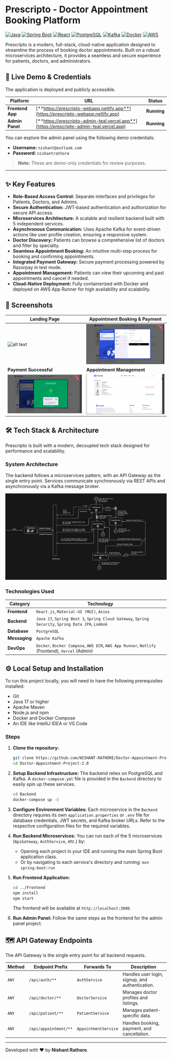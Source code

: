 # Prescripto - Doctor Appointment Booking Platform

[![Java](https://img.shields.io/badge/Java-17-blue.svg?style=for-the-badge&logo=java)](https://www.oracle.com/java/technologies/javase/jdk17-archive-downloads.html)
[![Spring Boot](https://img.shields.io/badge/Spring%20Boot-3.x-6DB33F.svg?style=for-the-badge&logo=spring-boot)](https://spring.io/projects/spring-boot)
[![React](https://img.shields.io/badge/React-18-61DAFB.svg?style=for-the-badge&logo=react)](https://reactjs.org/)
[![PostgreSQL](https://img.shields.io/badge/PostgreSQL-14-336791.svg?style=for-the-badge&logo=postgresql)](https://www.postgresql.org/)
[![Kafka](https://img.shields.io/badge/Apache%20Kafka-3.x-231F20.svg?style=for-the-badge&logo=apache-kafka)](https://kafka.apache.org/)
[![Docker](https://img.shields.io/badge/Docker-20.10-2496ED.svg?style=for-the-badge&logo=docker)](https://www.docker.com/)
[![AWS](https://img.shields.io/badge/AWS-Deployed-232F3E.svg?style=for-the-badge&logo=amazon-aws)](https://aws.amazon.com/)

Prescripto is a modern, full-stack, cloud-native application designed to streamline the process of booking doctor appointments. Built on a robust microservices architecture, it provides a seamless and secure experience for patients, doctors, and administrators.

## 🚀 Live Demo & Credentials

The application is deployed and publicly accessible.

| Platform      | URL                                                                  | Status                                                                                                   |
|---------------|----------------------------------------------------------------------|----------------------------------------------------------------------------------------------------------|
| **Frontend App**  | [**https://prescripto-webapp.netlify.app**](https://prescripto-webapp.netlify.app) |  **Running** |
| **Admin Panel**   | [**https://prescripto-admin-teal.vercel.app**](https://prescripto-admin-teal.vercel.app) | **Running**                                                                                              |

You can explore the admin panel using the following demo credentials:

-   **Username:** `nishant@outlook.com`
-   **Password:** `nishantrathore`

> **Note:** These are demo-only credentials for review purposes.

---

## ✨ Key Features

-   **Role-Based Access Control:** Separate interfaces and privileges for Patients, Doctors, and Admins.
-   **Secure Authentication:** JWT-based authentication and authorization for secure API access.
-   **Microservices Architecture:** A scalable and resilient backend built with 5 independent services.
-   **Asynchronous Communication:** Uses Apache Kafka for event-driven actions like user profile creation, ensuring a responsive system.
-   **Doctor Discovery:** Patients can browse a comprehensive list of doctors and filter by specialty.
-   **Seamless Appointment Booking:** An intuitive multi-step process for booking and confirming appointments.
-   **Integrated Payment Gateway:** Secure payment processing powered by Razorpay in test mode.
-   **Appointment Management:** Patients can view their upcoming and past appointments and cancel if needed.
-   **Cloud-Native Deployment:** Fully containerized with Docker and deployed on AWS App Runner for high availability and scalability.

## 📸 Screenshots

| Landing Page                                        | Appointment Booking & Payment                               |
| --------------------------------------------------- | ----------------------------------------------------------- |
| ![alt text](https://github.com/NISHANT-RATHORE/Doctor-Appointment-Project-2.O/blob/main/.github/assets/screenshot-landing.png.png?raw=true)         | ![](.github/assets/screenshot-payment.png)                  |
| **Payment Successful**                              | **Appointment Management**                                  |
| ![](.github/assets/screenshot-payment-successful.png) | ![](.github/assets/screenshot-appointments.png)             |

## 🛠️ Tech Stack & Architecture

Prescripto is built with a modern, decoupled tech stack designed for performance and scalability.

### System Architecture
The backend follows a microservices pattern, with an API Gateway as the single entry point. Services communicate synchronously via REST APIs and asynchronously via a Kafka message broker.

![](.github/assets/architecture-diagram.png)

### Technologies Used

| Category      | Technology                                                                                                    |
|---------------|---------------------------------------------------------------------------------------------------------------|
| **Frontend**  | `React.js`, `Material-UI (MUI)`, `Axios`                                                                      |
| **Backend**   | `Java 17`, `Spring Boot 3`, `Spring Cloud Gateway`, `Spring Security`, `Spring Data JPA`, `Lombok`                |
| **Database**  | `PostgreSQL`                                                                                                  |
| **Messaging** | `Apache Kafka`                                                                                                |
| **DevOps**    | `Docker`, `Docker Compose`, `AWS ECR`, `AWS App Runner`, `Netlify` (Frontend), `Vercel` (Admin)                 |

## ⚙️ Local Setup and Installation

To run this project locally, you will need to have the following prerequisites installed:
-   Git
-   Java 17 or higher
-   Apache Maven
-   Node.js and npm
-   Docker and Docker Compose
-   An IDE like IntelliJ IDEA or VS Code

### Steps

1.  **Clone the repository:**
    ```bash
    git clone https://github.com/NISHANT-RATHORE/Doctor-Appointment-Project-2.0.git
    cd Doctor-Appointment-Project-2.0
    ```

2.  **Setup Backend Infrastructure:**
    The backend relies on PostgreSQL and Kafka. A `docker-compose.yml` file is provided in the `Backend` directory to easily spin up these services.
    ```bash
    cd Backend
    docker-compose up -d
    ```

3.  **Configure Environment Variables:**
    Each microservice in the `Backend` directory requires its own `application.properties` or `.env` file for database credentials, JWT secrets, and Kafka broker URLs. Refer to the respective configuration files for the required variables.

4.  **Run Backend Microservices:**
    You can run each of the 5 microservices (`ApiGateway`, `AuthService`, etc.) by:
    -   Opening each project in your IDE and running the main Spring Boot application class.
    -   Or by navigating to each service's directory and running: `mvn spring-boot:run`

5.  **Run Frontend Application:**
    ```bash
    cd ../Frontend
    npm install
    npm start
    ```
    The frontend will be available at `http://localhost:3000`.

6.  **Run Admin Panel:**
    Follow the same steps as the frontend for the admin panel project.

## 🗺️ API Gateway Endpoints

The API Gateway is the single entry point for all backend requests.

| Method | Endpoint Prefix       | Forwards To         | Description                         |
|--------|-----------------------|---------------------|-------------------------------------|
| `ANY`  | `/api/auth/**`        | `AuthService`       | Handles user login, signup, and authentication. |
| `ANY`  | `/api/doctor/**`      | `DoctorService`     | Manages doctor profiles and listings.  |
| `ANY`  | `/api/patient/**`     | `PatientService`    | Manages patient-specific data.       |
| `ANY`  | `/api/appointment/**` | `AppointmentService`| Handles booking, payment, and cancellation. |

---

Developed with ❤️ by **Nishant Rathore**.
